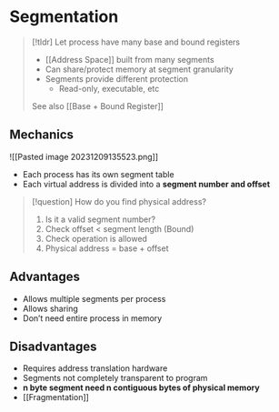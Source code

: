 # Segmentation
> [!tldr] Let process have many base and bound registers
> * [[Address Space]] built from many segments
> * Can share/protect memory at segment granularity
> * Segments provide different protection
> 	* Read-only, executable, etc
> 
> See also [[Base + Bound Register]]
## Mechanics
![[Pasted image 20231209135523.png]]
* Each process has its own segment table
* Each virtual address is divided into a **segment number and offset**


> [!question] How do you find physical address?
> 1. Is it a valid segment number?
> 2. Check offset < segment length (Bound)
> 3. Check operation is allowed
> 4. Physical address = base + offset

## Advantages
* Allows multiple segments per process
* Allows sharing
* Don’t need entire process in memory
## Disadvantages
* Requires address translation hardware
* Segments not completely transparent to program
* **n byte segment need n contiguous bytes of physical memory**
* [[Fragmentation]]
